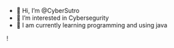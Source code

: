 - 👋 Hi, I’m @CyberSutro
- 👀 I’m interested in Cybersegurity
- 🌱 I am currently learning programming and using java
<!---
CyberSutro/CyberSutro is a ✨ special ✨ repository because its `README.md` (this file) appears on your GitHub profile.
You can click the Preview link to take a look at your changes.
--->!




